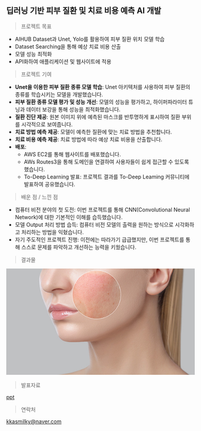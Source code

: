 ## 딥러닝 기반 피부 질환 및 치료 비용 예측 AI 개발
> 프로젝트 목표

- AIHUB Dataset과 Unet, Yolo를 활용하여 피부 질환 위치 모델 학습
- Dataset Searching을 통해 예상 치료 비용 산출
- 모델 성능 최적화
- API화하여 애플리케이션 및 웹사이트에 적용

> 프로젝트 기여
- **Unet을 이용한 피부 질환 종류 모델 학습**: Unet 아키텍처를 사용하여 피부 질환의 종류를 학습시키는 모델을 개발했습니다.
- **피부 질환 종류 모델 평가 및 성능 개선**: 모델의 성능을 평가하고, 하이퍼파라미터 튜닝과 데이터 보강을 통해 성능을 최적화했습니다.
- **질환 진단 제공**: 원본 이미지 위에 예측된 마스크를 반투명하게 표시하여 질환 부위를 시각적으로 보여줍니다.
- **치료 방법 예측 제공**: 모델이 예측한 질환에 맞는 치료 방법을 추천합니다.
- **치료 비용 예측 제공**: 치료 방법에 따라 예상 치료 비용을 산출합니다.
- **배포**:
    - AWS EC2를 통해 웹사이트를 배포했습니다.
    - AWs Routes3을 통해 도메인을 연결하여 사용자들이 쉽게 접근할 수 있도록 했습니다.
    - To-Deep Learning 발표: 프로젝트 결과를 To-Deep Leaming 커뮤니티에 발표하여 공유했습니다.
> 배운 점 / 느낀 점
- 컴퓨터 비전 분야의 첫 도전: 이번 프로젝트를 통해 CNN(Convolutional Neural Network)에 대한 기본적인 이해를 습득했습니다.
- 모델 Output 처리 방법 습득: 컴퓨터 비전 모델의 출력을 원하는 방식으로 시각화하고 처리하는 방법을 익혔습니다.
- 자기 주도적인 프로젝트 진행: 이전에는 따라가기 급급했지만, 이번 프로젝트를 통해 스스로 문제를 파악하고 개선하는 능력을 키웠습니다.

> 결과물

![img](skin.jpg)

> 발표자료

[ppt]()

> 연락처
> 
kkasmilky@naver.com
